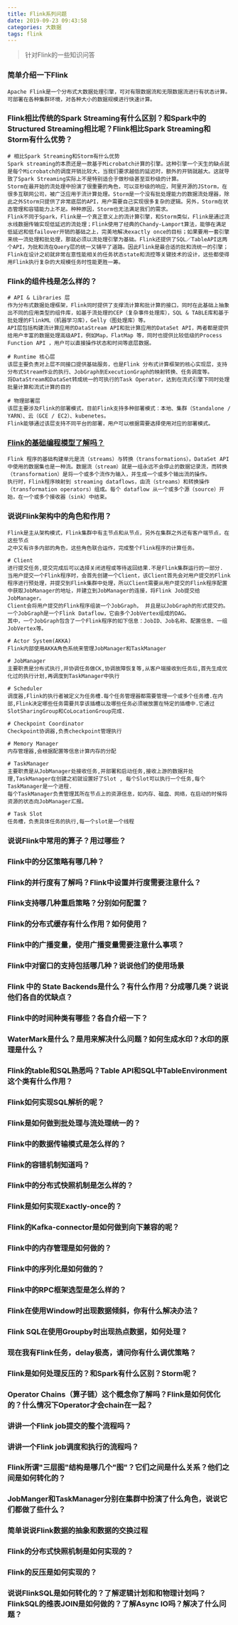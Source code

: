 ```yaml
---
title: Flink系列问题
date: 2019-09-23 09:43:58
categories: 大数据
tags: flink
---
```


> 针对Flink的一些知识问答

<!-- more -->

### 简单介绍一下Flink
```
Apache Flink是一个分布式大数据处理引擎，可对有限数据流和无限数据流进行有状态计算。可部署在各种集群环境，对各种大小的数据规模进行快速计算。
```

### Flink相比传统的Spark Streaming有什么区别？和Spark中的Structured Streaming相比呢？Flink相比Spark Streaming和Storm有什么优势？
```
# 相比Spark Streaming和Storm有什么优势
Spark streaming的本质还是一款基于Microbatch计算的引擎。这种引擎一个天生的缺点就是每个Microbatch的调度开销比较大，当我们要求越低的延迟时，额外的开销就越大。这就导致了Spark Streaming实际上不是特别适合于做秒级甚至亚秒级的计算。
Storm在最开始的流处理中扮演了很重要的角色，可以亚秒级的响应，阿里开源的JStorm，在很多互联网公司，被广泛应用于流计算处理。Storm是一个没有批处理能力的数据流处理器，除此之外Storm只提供了非常底层的API，用户需要自己实现很多复杂的逻辑。另外，Storm在状态管理和容错能力上不足。种种原因，Storm也无法满足我们的需求。
Flink不同于Spark，Flink是一个真正意义上的流计算引擎，和Storm类似，Flink是通过流水线数据传输实现低延迟的流处理；Flink使用了经典的Chandy-Lamport算法，能够在满足低延迟和低failover开销的基础之上，完美地解决exactly once的目标；如果要用一套引擎来统一流处理和批处理，那就必须以流处理引擎为基础。Flink还提供了SQL／TableAPI这两个API，为批和流在Query层的统一又铺平了道路。因此Flink是最合适的批和流统一的引擎；Flink在设计之初就非常在意性能相关的任务状态state和流控等关键技术的设计，这些都使得用Flink执行复杂的大规模任务时性能更胜一筹。
```

### Flink的组件栈是怎么样的？
```
# API & Libraries 层
作为分布式数据处理框架，Flink同时提供了支撑流计算和批计算的接口，同时在此基础上抽象出不同的应用类型的组件库，如基于流处理的CEP（复杂事件处理库），SQL & TABLE库和基于批处理的FlinkML（机器学习库），Gelly（图处理库）等。
API层包括构建流计算应用的DataStream API和批计算应用的DataSet API，两者都是提供给用户丰富的数据处理高级API，例如Map，FlatMap 等，同时也提供比较低级的Process Function API ，用户可以直接操作状态和时间等底层数据。

# Runtime 核心层
该层主要负责对上层不同接口提供基础服务，也是Flink 分布式计算框架的核心实现层，支持分布式Stream作业的执行、JobGraph到ExecutionGraph的映射转换、任务调度等。
将DataStream和DataSet转成统一的可执行的Task Operator，达到在流式引擎下同时处理批量计算和流式计算的目的

# 物理部署层
该层主要涉及Flink的部署模式，目前Flink支持多种部署模式：本地、集群（Standalone / YARN）、云（GCE / EC2）、kubenetes。
Flink能够通过该层支持不同平台的部署，用户可以根据需要选择使用对应的部署模式。
```

### [Flink的基础编程模型了解吗？](https://www.cnblogs.com/cxhfuujust/p/10925843.html)
```
Flink 程序的基础构建单元是流（streams）与转换（transformations）。DataSet API 中使用的数据集也是一种流。数据流（stream）就是一组永远不会停止的数据记录流，而转换（transformation）是将一个或多个流作为输入，并生成一个或多个输出流的操作。
执行时，Flink程序映射到 streaming dataflows，由流（streams）和转换操作（transformation operators）组成。每个 dataflow 从一个或多个源（source）开始，在一个或多个接收器（sink）中结束。
```

### 说说Flink架构中的角色和作用？
```
Flink是主从架构模式，Flink集群中有主节点和从节点，另外在集群之外还有客户端节点，在这些节点
之中又有许多内部的角色，这些角色联合运作，完成整个Flink程序的计算任务。

# Client 
进行提交任务,提交完成后可以选择关闭进程或等待返回结果.不是Flink集群运行的一部分.
当用户提交一个Flink程序时，会首先创建一个Client，该Client首先会对用户提交的Flink程序进行预处理，并提交到Flink集群中处理，所以Client需要从用户提交的Flink程序配置中获取JobManager的地址，并建立到JobManager的连接，将Flink Job提交给JobManager。
Client会将用户提交的Flink程序组装一个JobGraph， 并且是以JobGraph的形式提交的。一个JobGraph是一个Flink Dataflow，它由多个JobVertex组成的DAG。
其中，一个JobGraph包含了一个Flink程序的如下信息：JobID、Job名称、配置信息、一组JobVertex等。

# Actor System(AKKA) 
Flink内部使用AKKA角色系统来管理JobManager和TaskManager

# JobManager 
主要职责是分布式执行,并协调任务做CK,协调故障恢复等,从客户端接收到任务后,首先生成优化过的执行计划,再调度到TaskManager中执行

# Scheduler 
调度器,Flink的执行者被定义为任务槽.每个任务管理器都需要管理一个或多个任务槽.在内部,Flink决定哪些任务需要共享该插槽以及哪些任务必须被放置在特定的插槽中.它通过SlotSharingGroup和CoLocationGroup完成.

# Checkpoint Coordinator
Checkpoint协调器,负责checkpoint管理执行

# Memory Manager
内存管理器,会根据配置等信息计算内存的分配

# TaskManager
主要职责是从JobManager处接收任务,并部署和启动任务,接收上游的数据并处理,TaskManager在创建之初就设置好了Slot , 每个Slot可以执行一个任务,每个TaskManager是一个进程.
每个TaskManager负责管理其所在节点上的资源信息，如内存、磁盘、网络，在启动的时候将资源的状态向JobManager汇报。

# Task Slot
任务槽，负责具体任务的执行,每一个slot是一个线程
```

### 说说Flink中常用的算子？用过哪些？
### Flink中的分区策略有哪几种？
### Flink的并行度有了解吗？Flink中设置并行度需要注意什么？
### Flink支持哪几种重启策略？分别如何配置？
### Flink的分布式缓存有什么作用？如何使用？
### Flink中的广播变量，使用广播变量需要注意什么事项？
### Flink中对窗口的支持包括哪几种？说说他们的使用场景
### Flink 中的 State Backends是什么？有什么作用？分成哪几类？说说他们各自的优缺点？
### Flink中的时间种类有哪些？各自介绍一下？
### WaterMark是什么？是用来解决什么问题？如何生成水印？水印的原理是什么？
### Flink的table和SQL熟悉吗？Table API和SQL中TableEnvironment这个类有什么作用？
### Flink如何实现SQL解析的呢？
### Flink是如何做到批处理与流处理统一的？
### Flink中的数据传输模式是怎么样的？
### Flink的容错机制知道吗？
### Flink中的分布式快照机制是怎么样的？
### Flink是如何实现Exactly-once的？
### Flink的Kafka-connector是如何做到向下兼容的呢？
### Flink中的内存管理是如何做的？
### Flink中的序列化是如何做的？
### Flink中的RPC框架选型是怎么样的？
### Flink在使用Window时出现数据倾斜，你有什么解决办法？
### Flink SQL在使用Groupby时出现热点数据，如何处理？
### 现在我有Flink任务，delay极高，请问你有什么调优策略？
### Flink是如何处理反压的？和Spark有什么区别？Storm呢？
### Operator Chains（算子链）这个概念你了解吗？Flink是如何优化的？什么情况下Operator才会chain在一起？
### 讲讲一个Flink job提交的整个流程吗？
### 讲讲一个Flink job调度和执行的流程吗？
### Flink所谓"三层图"结构是哪几个"图"？它们之间是什么关系？他们之间是如何转化的？
### JobManger和TaskManager分别在集群中扮演了什么角色，说说它们都做了些什么？
### 简单说说Flink数据的抽象和数据的交换过程
### Flink的分布式快照机制是如何实现的？ 
### Flink的反压是如何实现的？
### 说说FlinkSQL是如何转化的？了解逻辑计划和和物理计划吗？FlinkSQL的维表JOIN是如何做的？了解Async IO吗？解决了什么问题？





